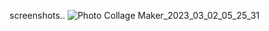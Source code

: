 screenshots..
![Photo Collage Maker_2023_03_02_05_25_31](https://user-images.githubusercontent.com/99496645/222440782-3786015d-381d-44f1-8eec-c3e2a0e7995d.png)
